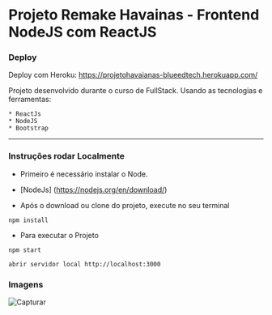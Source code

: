 # Projeto Remake Havainas - Frontend NodeJS com ReactJS

### Deploy
Deploy com Heroku: https://projetohavaianas-blueedtech.herokuapp.com/

Projeto desenvolvido durante o curso de FullStack.
Usando as tecnologias e ferramentas: 

    * ReactJs
    * NodeJS
    * Bootstrap
 
---

### Instruções rodar Localmente

* Primeiro é necessário instalar o Node.

* [NodeJs] (https://nodejs.org/en/download/)

* Após o download ou clone do projeto, execute no seu terminal

```
npm install
```

* Para executar o Projeto

```
npm start
```

```
abrir servidor local http://localhost:3000
```


### Imagens

![Capturar](https://loom.com/share/b468330c7a5d4c72b700334918a9e755)


